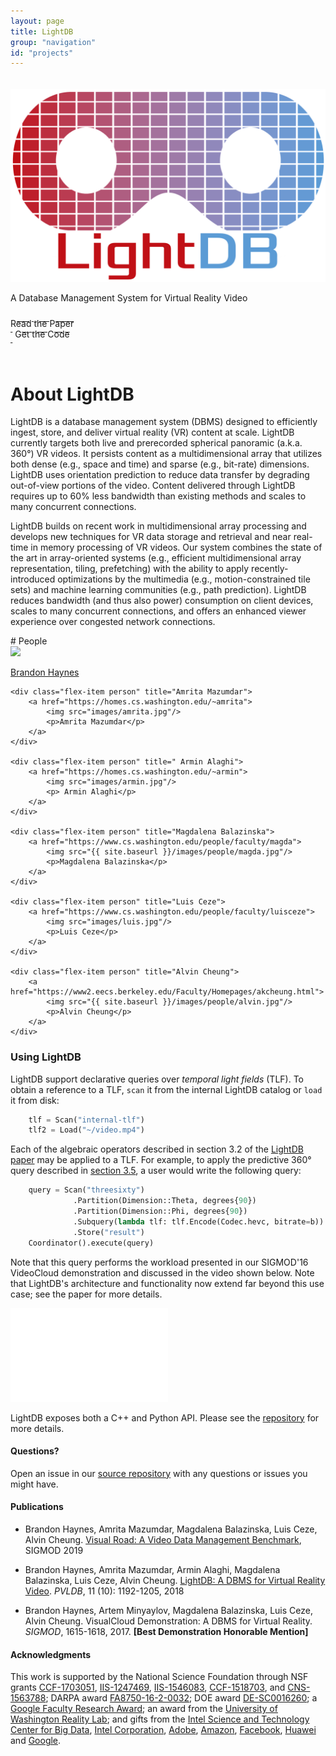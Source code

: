 ```yaml
---
layout: page
title: LightDB
group: "navigation"
id: "projects"
---
```


<link href="https://maxcdn.bootstrapcdn.com/bootstrap/3.3.6/css/bootstrap.min.css" rel="stylesheet">
<link href="VisualCloud Overview_embed.css" rel="stylesheet">

<div class="jumbotron" style="background-image: none; background-color: inherit; background-size: cover; height: auto; padding: 5px 0 10px 0; margin-top: 2em">
  <img src="../../images/projects/lightdb.png" alt="Logo" style="width: 40rem" />
  <p>A Database Management System for Virtual Reality Video</p>
  <p>
  	<a class="btn btn-primary btn-lg label-danger" href="p1144-haynes.pdf" role="button" style="width: 180px;"><span style="position: relative; top:10px">Read the Paper</span><br/><small>&nbsp;</small></a>
  	<a class="btn btn-primary btn-lg label-primary" href="https://github.com/uwdb/lightdb" role="button" style="width: 180px"><span style="position: relative; top:10px">Get the Code</span><br/><small>&nbsp;</small></a>
  </p>
</div>

# About LightDB

LightDB is a database management system (DBMS) designed
to efficiently ingest, store, and deliver virtual reality (VR)
content at scale. LightDB currently targets both live and prerecorded
spherical panoramic (a.k.a. 360°) VR videos. It persists content
as a multidimensional array that utilizes both dense (e.g., space and
time) and sparse (e.g., bit-rate) dimensions. LightDB uses orientation
prediction to reduce data transfer by degrading out-of-view
portions of the video. Content delivered through LightDB requires
up to 60% less bandwidth than existing methods and scales
to many concurrent connections.

LightDB builds on recent work in multidimensional array
processing and develops new techniques for VR data storage
and retrieval and near real-time in memory processing of VR
videos. Our system combines the state of the art in array-oriented
systems (e.g., efficient multidimensional array representation,
tiling, prefetching) with the ability to apply recently-introduced optimizations
by the multimedia (e.g., motion-constrained tile sets)
and machine learning communities (e.g., path prediction). LightDB
reduces bandwidth (and thus also power) consumption on
client devices, scales to many concurrent connections, and offers an
enhanced viewer experience over congested network connections.

<div id="people"></div>
# People

<div class="flex-container people image-container">
	<div class="flex-item person" title="Brandon Haynes">
		<a href="https://homes.cs.washington.edu/~bhaynes">
			<img src="{{ site.baseurl }}/images/people/brandonH.jpg"/>
			<p>Brandon Haynes</p>
		</a>
	</div>

	<div class="flex-item person" title="Amrita Mazumdar">
		<a href="https://homes.cs.washington.edu/~amrita">
			<img src="images/amrita.jpg"/>
			<p>Amrita Mazumdar</p>
		</a>
	</div>

	<div class="flex-item person" title=" Armin Alaghi">
		<a href="https://homes.cs.washington.edu/~armin">
			<img src="images/armin.jpg"/>
			<p> Armin Alaghi</p>
		</a>
	</div>

	<div class="flex-item person" title="Magdalena Balazinska">
		<a href="https://www.cs.washington.edu/people/faculty/magda">
			<img src="{{ site.baseurl }}/images/people/magda.jpg"/>
			<p>Magdalena Balazinska</p>
		</a>
	</div>

	<div class="flex-item person" title="Luis Ceze">
		<a href="https://www.cs.washington.edu/people/faculty/luisceze">
			<img src="images/luis.jpg"/>
			<p>Luis Ceze</p>
		</a>
	</div>

	<div class="flex-item person" title="Alvin Cheung">
		<a href="https://www2.eecs.berkeley.edu/Faculty/Homepages/akcheung.html">
			<img src="{{ site.baseurl }}/images/people/alvin.jpg"/>
			<p>Alvin Cheung</p>
		</a>
	</div>
</div>

### Using LightDB

LightDB support declarative queries over _temporal light fields_ (TLF).  To obtain a reference to a TLF, `scan` it from the internal LightDB catalog or `load` it from disk:

```python
    tlf = Scan("internal-tlf")
    tlf2 = Load("~/video.mp4")
```

Each of the algebraic operators described in section 3.2 of the [LightDB paper](http://db.cs.washington.edu/projects/lightdb/p1144-haynes.pdf) may be applied to a TLF.  For example, to apply the predictive 360° query described in [section 3.5](http://db.cs.washington.edu/projects/lightdb/p1144-haynes.pdf), a user would write the following query:

```python
    query = Scan("threesixty")
              .Partition(Dimension::Theta, degrees{90})
      		  .Partition(Dimension::Phi, degrees{90})
      		  .Subquery(lambda tlf: tlf.Encode(Codec.hevc, bitrate=b))
      		  .Store("result")
    Coordinator().execute(query)
```

Note that this query performs the workload presented in our SIGMOD'16 VideoCloud demonstration and discussed in the video shown below.  Note that LightDB's architecture and functionality now extend far beyond this use case; see the paper for more details.

<iframe style="width: 50%" class="tscplayer_inline" id="embeddedSmartPlayerInstance" src="VisualCloud Overview_player.html?embedIFrameId=embeddedSmartPlayerInstance" scrolling="no" frameborder="0" webkitAllowFullScreen mozallowfullscreen allowFullScreen></iframe>

LightDB exposes both a C++ and Python API.  Please see the [repository](https://github.com/uwdb/lightdb) for more details.

#### Questions?

Open an issue in our [source repository](https://github.com/uwdb/lightdb) with any questions or issues you might have.

#### Publications

* Brandon Haynes, Amrita Mazumdar, Magdalena Balazinska, Luis Ceze, Alvin Cheung. [Visual Road: A Video Data Management Benchmark](https://db.cs.washington.edu/projects/visualroad), SIGMOD 2019

* Brandon Haynes, Amrita Mazumdar, Armin Alaghi, Magdalena Balazinska, Luis Ceze, Alvin Cheung. [LightDB: A DBMS for Virtual Reality Video](https://db.cs.washington.edu/projects/lightdb). _PVLDB_, 11 (10): 1192-1205, 2018

* Brandon Haynes, Artem Minyaylov, Magdalena Balazinska, Luis Ceze, Alvin Cheung.  VisualCloud Demonstration: A DBMS for Virtual Reality.  _SIGMOD_, 1615-1618, 2017. **[Best Demonstration Honorable Mention]**

#### Acknowledgments

This work is supported by the National Science Foundation
through NSF grants 
[CCF-1703051](https://www.nsf.gov/awardsearch/showAward?AWD_ID=1703051), 
[IIS-1247469](https://www.nsf.gov/awardsearch/showAward?AWD_ID=1247469), 
[IIS-1546083](https://www.nsf.gov/awardsearch/showAward?AWD_ID=1546083), 
[CCF-1518703](https://www.nsf.gov/awardsearch/showAward?AWD_ID=1518703), and 
[CNS-1563788](https://www.nsf.gov/awardsearch/showAward?AWD_ID=1563788);
DARPA award [FA8750-16-2-0032](https://www.darpa.mil); DOE award [DE-SC0016260](https://science.energy.gov/grants);
a [Google Faculty Research Award](https://docs.google.com/document/d/1IfCmWZ-ClmvmB4gzlApR4htAhYBjKliPGQxLpu6KmaU/edit);
an award from the [University of Washington Reality Lab](https://realitylab.uw.edu);
and gifts from the [Intel Science and Technology Center for Big
Data](http://istc-bigdata.org), [Intel Corporation](https://www.intel.com), [Adobe](http://www.adobe.com), [Amazon](https://www.amazon.com), [Facebook](https://facebook.com), [Huawei](https://www.huawei.com) and [Google](https://google.com).

&nbsp;

